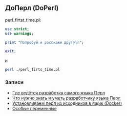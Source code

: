 ## ДоПерл (DoPerl)

perl_firtst_time.pl:

```perl
use strict;
use warnings;

print "Попробуй и расскажи другу\n";

exit;
```
и

```bash
perl ./perl_firts_time.pl
```

### Записи

* [Где ведётся разработка самого языка Перл](/core/repo)
* [Что нужно знать и уметь разработчику языка Перл](/core/requirements)
* [Установливаем перл из исходников в ящик (Docker)](/core/docker)
* [Особые переменные](/perl/specialvar)
